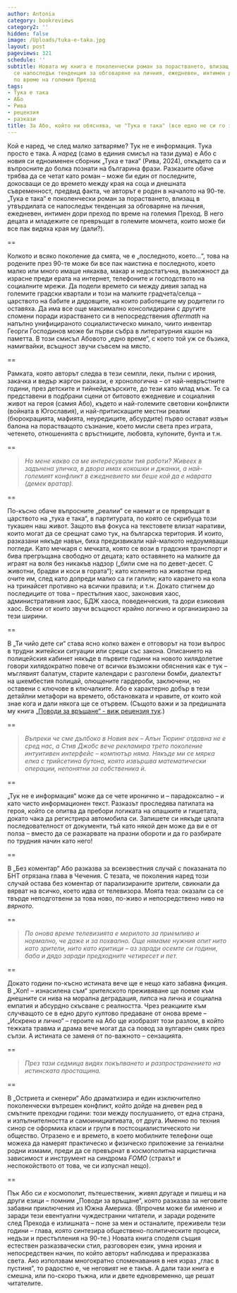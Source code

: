 ```yaml
---
author: Antonia
category: bookreviews
category2: ''
hidden: false
image: /Uploads/tuka-e-taka.jpg
layout: post
pageviews: 321
schedule: ''
subtitle: Новата му книга е поколенчески роман за порастването, влизащ в утвърдилата
  се напоследък тенденция за обговаряне на личния, ежедневен, интимен дори преход
  по време на големия Преход
tags:
- Тука е така
- АБо
- Рива
- рецензия
- разкази
title: За Або, който ни обяснява, че "Тука е така" (все едно не си го знаем!)
---
```


Кой е наред, че след малко затваряме? Тук не е информация. Тука просто е така. А *наред* (само в единия смисъл на тази дума) е Або с новия си едноименен сборник „Тука е така“ (Рива, 2024), откъдето са и въпросните до болка познати на българина фрази. Разказите обаче трябва да се четат като роман – може би един от последните, докосващи се до времето между края на соца и днешната съвременност, предвид факта, че авторът е роден в началото на 90-те. „Тука е така“ е поколенчески роман за порастването, влизащ в утвърдилата се напоследък тенденция за обговаряне на личния, ежедневен, интимен дори преход по време на големия Преход. В него децата и младежите се превръщат в големите момчета, които може би все пак видяха края му (дали?). 

\==

Колкото и всяко поколение да смята, че е „последното, което...“, това на родените през 90-те може би все пак наистина е последното, което малко или много имаше някаква, макар и недостатъчна, възможност да израсне преди ерата на интернет, телефоните и господството на социалните мрежи. Да подели времето си между дивия запад на големите градски квартали и този на малките градчета/селца – царството на бабите и дядовците, на които работещите му родители го оставяха. Да има все още максимално консолидирани с другите спомени поради израстването си в непосредствения *aftermath* на напълно унифицираното социалистическо минало, чиито инвентар Георги Господинов може би първи събра в литературния кашон на паметта. В този смисъл Абовото „едно време“, с което той уж се бъзика, намигвайки, всъщност звучи съвсем на място. 

\==

Рамката, която авторът следва в тези семпли, леки, пълни с ирония, закачка и ведър жаргон разкази, е хронологична – от най-невръстните години, през детските и тийнейджърските, до тези като млад мъж. Те са представени в подбрани сцени от битовото ежедневие и социалния живот на героя (самия Або), където и най-големите световни конфликти (войната в Югославия), и най-притискащите местни реалии (бюрокрацията, мафията, неуредиците, абсурдите) първо остават извън балона на порастващото съзнание, което мисли света през играта, четенето, отношенията с връстниците, любовта, купоните, бунта и т.н. 

\==

> *Но мене какво са ме интересували тия работи? Живеех в задънена уличка, в двора имах кокошки и джанки, а най-големият конфликт в ежедневието ми беше кой да е нáврата (демек вратар).* 

\==

По-късно обаче въпросните „реалии“ се наемат и се превръщат в царството на „тука е така“, в партитурата, по която се скрибуца този тукашен наш живот. Защото във фокуса на текстовете влизат наративи, които могат да се срещнат само тук, на българска територия. И които, разказани някъде навън, биха предизвикали най-малкото недоумяващи погледи. Като мечкаря с мечката, която се вози в градския транспорт и бива прегръщана свободно от децата; като оставянето на малките да играят на воля без никакъв надзор („били сме на по девет-десет. С животни, брадви и коси в гората“); като коленето на животни пред очите им, след като допреди малко са ги галили; като карането на кола на тринайсет противно на всички правила; и т.н. Докато стигнем до последиците от това – престъпния хаос, законовия хаос, административния хаос, БДЖ хаоса, поведенческия, та дори езиковия хаос. Всеки от които звучи всъщност крайно логично и организирано за тези ширини.

\==

В „Ти чийо дете си“ става ясно колко важен е отговорът на този въпрос в трудни житейски ситуации или срещи със закона. Описанието на полицейския кабинет някъде в първите години на новото хилядолетие говори хилядократно повече от всички възможни обяснения как е тук – мъглявият балатум, старите календари с разголени бомби, диалектът на шкембестия полицай, олющените гардероби, заключени, но оставени с ключове в ключалките. Або е характерно добър в тези детайлни метафори на времето, обстановката и нравите, от които кой знае кога и дали някога ще се отървем. (Същото важи и за предишната му книга [„Поводи за връщане“ - виж рецензия тук](https://literaturnirazgovori.com/bookreviews/2019/03/25/11-43-%D1%80%D0%B5%D1%86%D0%B5%D0%BD%D0%B7%D0%B8%D1%8F-%D0%B0%D0%B1%D0%BE-%D0%BF%D0%BE%D0%B2%D0%BE%D0%B4%D0%B8-%D0%B7%D0%B0-%D0%B2%D1%80%D1%8A%D1%89%D0%B0%D0%BD%D0%B5-%D0%B5%D0%B4%D0%B8%D0%BD-%D0%B1%D1%8A%D0%BB%D0%B3%D0%B0%D1%80%D0%B8%D0%BD-%D0%BA%D0%BE%D0%BC%D0%BE%D0%BF%D0%BE%D0%BB%D0%B8%D1%82-%D0%BF%D0%BE-%D0%BF%D1%8A%D1%82%D1%8F.html).) 

\==

> *Въпреки че сме дълбоко в Новия век – Алън Тюринг отдавна не е сред нас, а Стив Джобс вече рекламира трето поколение интуитивен интерфейс – компютър няма. Някъде ми се мярка елка с трийсетина бутона, която извършва математически операции, непонятни за собственика ѝ.*

\==

„Тук не е информация“ може да се чете иронично и – парадоксално – и като чисто информационен текст. Разказът проследява патилата на героя, който се опитва да пребори логиката на опашките и гишетата, докато чака да регистрира автомобила си. Запишете си някъде цялата последователност от документи, тъй като някой ден може да ви е от полза – вместо да се разкарвате на празни обороти и да го разбирате по трудния начин като него!

\==

В „Без коментар“ Або разказва за всеизвестния случай с показаната по БНТ отрязана глава в Чечения. С тезата, че поколения наред този случай остава без коментар от парализираните зрители, свикнали да вярват на всичко, което идва от телевизора. Моята теза: оказали са се твърде неподготвени за това ново, по-живо и непосредствено ниво на *вярното*.

\==

> *По онова време телевизията е мерилото за приемливо и нормално, че даже и за похвално. Още нямаме нужния опит нито като зрители, нито като критици – аз заради осемте си години, баба и дядо заради предходните четиресет и пет.*

\==

Докато години по-късно истината вече ще е нещо като забавна фикция. В „Хоп! – изнасилена съм“ зрителското преживяване ще поеме към днешните си нива на морална деградация, липса на лична и социална емпатия и абсурдно скъсване с реалността. Чрез реакциите към случващото се в едно друго култово предаване от онова време – „Искрено и лично“ – героите на Або ще изобразят този разлом, в който тежката травма и драма вече могат да са повод за вулгарен смях през сълзи. А истината се заменя от по-важното – сензацията. 

\==

> *През тази седмица видях покълването и разпространението на истинската простащина.*

\==

В „Остриета и скенери“ Або драматизира и един изключително поколенчески вътрешен конфликт, който дойде на дневен ред в смътните преходни години: този между послушанието, от една страна, и изпълнителността и самоинициативата, от друга. Именно по техния синор се оформиха класи и групи в постсоциалистическото ни общество. Отразено е и времето, в което мобилните телефони още можеха да намерят практическо и физическо приложение за гениални родни измами, преди да се превърнат в космополитна нарцистична зависимост и инструмент на синдрома *FOMO* (страхът и неспокойството от това, че си изпуснал нещо).

\==

Пък Або си *е* космополит, пътешественик, живял другаде и пишещ и на други езици – помним „Поводи за връщане“, която разказва за неговите забавни приключения из Южна Америка. (Впрочем може би именно и заради тези евентуални чуждестранни читатели, и заради родените след Прехода е излишната – поне за мен и останалите, преживели тези години –  глава, която синтезира обществено-политическите процеси, недъзи и престъпления на 90-те.) Новата книга споделя същия естествен разказвачески стил, разговорен език, умна ирония и непосредствен начин, по който авторът наблюдава и преразказва света. Ако използвам многократно споменавания в нея израз „глас в пустиня“, то радостно е, че неговият не е такъв. А дали тази книга е смешна, или по-скоро тъжна, или и двете едновременно, ще решат читателите.